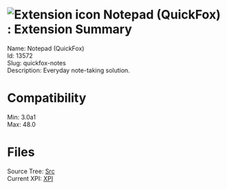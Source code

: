 # ![Extension icon](https://addons.thunderbird.net/user-media/addon_icons/13/13572-64.png?modified=1507880633) Notepad (QuickFox) : Extension Summary

Name: Notepad (QuickFox)  
Id: 13572  
Slug: quickfox-notes  
Description: Everyday note-taking solution.
  

# Compatibility
Min: 3.0a1  
Max: 48.0  

# Files

Source Tree: [Src](C:/Dev/Thunderbird/ThunderKdB/xall/xOther/13572-quickfox-notes/src)  
Current XPI: [XPI](C:/Dev/Thunderbird/ThunderKdB/xall/xOther/13572-quickfox-notes/xpi)  



